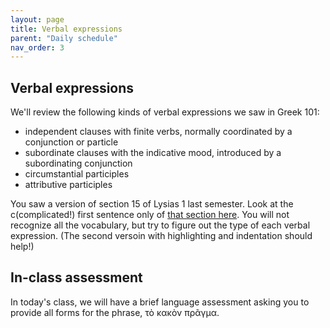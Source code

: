 ```yaml
---
layout: page
title: Verbal expressions
parent: "Daily schedule"
nav_order: 3
---
```



## Verbal expressions

We'll review the following kinds of verbal expressions we saw in Greek 101:

- independent clauses with finite verbs, normally coordinated by a conjunction or particle
- subordinate clauses with the indicative mood, introduced by a subordinating conjunction
- circumstantial participles
- attributive participles

You saw a version of section 15 of Lysias 1 last semester. Look at the c(complicated!) first sentence only of [that section here](https://neelsmith.github.io/greek102/lysias1/reader/1.15.html). You will not recognize all the vocabulary, but try to figure out the type of each verbal expression.  (The second versoin with highlighting and indentation should help!)


## In-class assessment

In today's class, we will have a brief language assessment asking you to provide all forms for the phrase, τὸ κακὸν πρᾶγμα.

